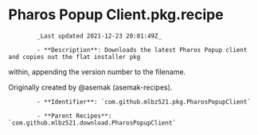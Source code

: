 # Pharos Popup Client.pkg.recipe

            _Last updated 2021-12-23 20:01:49Z_

            - **Description**: Downloads the latest Pharos Popup client and copies out the flat installer pkg
within, appending the version number to the filename.

Originally created by @asemak (asemak-recipes).

            - **Identifier**: `com.github.mlbz521.pkg.PharosPopupClient`

            - **Parent Recipes**: `com.github.mlbz521.download.PharosPopupClient`
